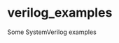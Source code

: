 # verilog_examples

<!--
#field
Learning

#groups
Sapienza

#languages
SystemVerilog

#frames and libs

-->

Some SystemVerilog examples
